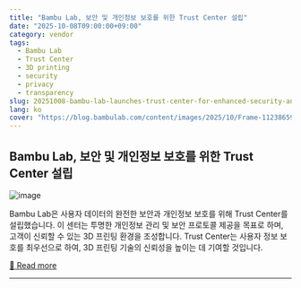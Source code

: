 ```yaml
---
title: "Bambu Lab, 보안 및 개인정보 보호를 위한 Trust Center 설립"
date: "2025-10-08T09:00:00+09:00"
category: vendor
tags:
  - Bambu Lab
  - Trust Center
  - 3D printing
  - security
  - privacy
  - transparency
slug: 20251008-bambu-lab-launches-trust-center-for-enhanced-security-and-privacy
lang: ko
cover: "https://blog.bambulab.com/content/images/2025/10/Frame-1123865941.png"
---
```


## Bambu Lab, 보안 및 개인정보 보호를 위한 Trust Center 설립
![image](https://blog.bambulab.com/content/images/2025/10/Frame-1123865941.png)

Bambu Lab은 사용자 데이터의 완전한 보안과 개인정보 보호를 위해 Trust Center를 설립했습니다. 이 센터는 투명한 개인정보 관리 및 보안 프로토콜 제공을 목표로 하며, 고객이 신뢰할 수 있는 3D 프린팅 환경을 조성합니다. Trust Center는 사용자 정보 보호를 최우선으로 하여, 3D 프린팅 기술의 신뢰성을 높이는 데 기여할 것입니다.

[🔗 Read more](https://blog.bambulab.com/the-bambu-lab-trust-center-for-complete-security-and-privacy-transparency/)

---
